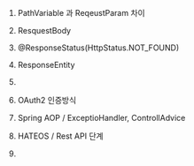 1. PathVariable 과 ReqeustParam 차이 
2. ResquestBody
3. @ResponseStatus(HttpStatus.NOT_FOUND)
4. ResponseEntity
5. 


5. OAuth2 인증방식
6. Spring AOP / ExceptioHandler, ControllAdvice 
7. HATEOS / Rest API 단계 
8. 
